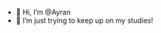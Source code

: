 - 👋 Hi, I’m @Ayran
- 👀 I’m just trying to keep up on my studies!

<!---
Ayran/Ayran is a ✨ special ✨ repository because its `README.md` (this file) appears on your GitHub profile.
You can click the Preview link to take a look at your changes.
--->
